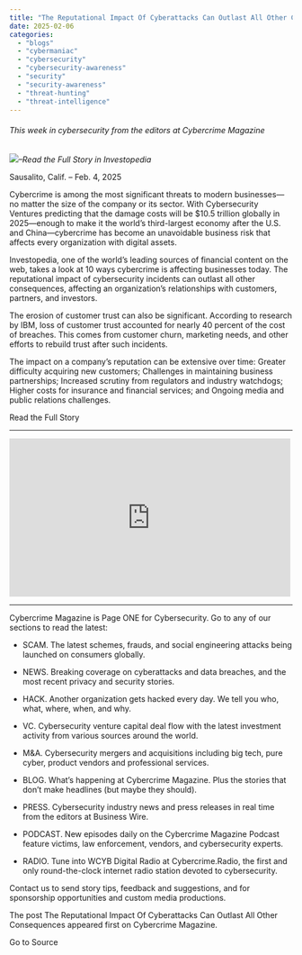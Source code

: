 ```yaml
---
title: "The Reputational Impact Of Cyberattacks Can Outlast All Other Consequences"
date: 2025-02-06
categories: 
  - "blogs"
  - "cybermaniac"
  - "cybersecurity"
  - "cybersecurity-awareness"
  - "security"
  - "security-awareness"
  - "threat-hunting"
  - "threat-intelligence"
---
```


###### _This week in cybersecurity from the editors at Cybercrime Magazine_

_![](http://cybersecurityventures.com/wp-content/uploads/2020/09/icon-rss.png)–Read the Full Story in Investopedia_

Sausalito, Calif. – Feb. 4, 2025

Cybercrime is among the most significant threats to modern businesses—no matter the size of the company or its sector. With Cybersecurity Ventures predicting that the damage costs will be $10.5 trillion globally in 2025—enough to make it the world’s third-largest economy after the U.S. and China—cybercrime has become an unavoidable business risk that affects every organization with digital assets.

Investopedia, one of the world’s leading sources of financial content on the web, takes a look at 10 ways cybercrime is affecting businesses today. The reputational impact of cybersecurity incidents can outlast all other consequences, affecting an organization’s relationships with customers, partners, and investors.

The erosion of customer trust can also be significant. According to research by IBM, loss of customer trust accounted for nearly 40 percent of the cost of breaches. This comes from customer churn, marketing needs, and other efforts to rebuild trust after such incidents.

The impact on a company’s reputation can be extensive over time: Greater difficulty acquiring new customers; Challenges in maintaining business partnerships; Increased scrutiny from regulators and industry watchdogs; Higher costs for insurance and financial services; and Ongoing media and public relations challenges.

Read the Full Story

* * *

<iframe title="Cybercrime Will Cost The World $1 Trillion USD Per Month By 2031" width="500" height="281" src="https://www.youtube.com/embed/9x3mHwLNr9c?feature=oembed" frameborder="0" allow="accelerometer; autoplay; clipboard-write; encrypted-media; gyroscope; picture-in-picture; web-share" referrerpolicy="strict-origin-when-cross-origin" allowfullscreen></iframe>

* * *

Cybercrime Magazine is Page ONE for Cybersecurity. Go to any of our sections to read the latest:

- SCAM. The latest schemes, frauds, and social engineering attacks being launched on consumers globally.

- NEWS. Breaking coverage on cyberattacks and data breaches, and the most recent privacy and security stories.

- HACK. Another organization gets hacked every day. We tell you who, what, where, when, and why.

- VC. Cybersecurity venture capital deal flow with the latest investment activity from various sources around the world.

- M&A. Cybersecurity mergers and acquisitions including big tech, pure cyber, product vendors and professional services.

- BLOG. What’s happening at Cybercrime Magazine. Plus the stories that don’t make headlines (but maybe they should).

- PRESS. Cybersecurity industry news and press releases in real time from the editors at Business Wire.

- PODCAST. New episodes daily on the Cybercrime Magazine Podcast feature victims, law enforcement, vendors, and cybersecurity experts.

- RADIO. Tune into WCYB Digital Radio at Cybercrime.Radio, the first and only round-the-clock internet radio station devoted to cybersecurity.

Contact us to send story tips, feedback and suggestions, and for sponsorship opportunities and custom media productions.

The post The Reputational Impact Of Cyberattacks Can Outlast All Other Consequences appeared first on Cybercrime Magazine.

Go to Source
